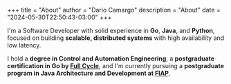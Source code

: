 +++
title = "About"
author = "Dario Camargo"
description = "About"
date = "2024-05-30T22:50:43-03:00"
+++

I'm a Software Developer with solid experience in **Go**, **Java**, and **Python**, focused on building **scalable, distributed systems** with high availability and low latency.

I hold a **degree in Control and Automation Engineering**, a **postgraduate certification in Go by [Full Cycle](https://goexpert.fullcycle.com.br/pos-goexpert/)**, and I'm currently pursuing a **postgraduate program in Java Architecture and Development at [FIAP](https://postech.fiap.com.br/curso/arquitetura-desenvolvimento-java)**.
